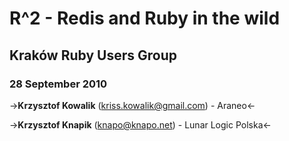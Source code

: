 # R^2 - Redis and Ruby in the wild 

## Kraków Ruby Users Group 
### 28 September 2010

->**Krzysztof Kowalik** (kriss.kowalik@gmail.com) - Araneo<-

->**Krzysztof Knapik** (knapo@knapo.net) - Lunar Logic Polska<-
